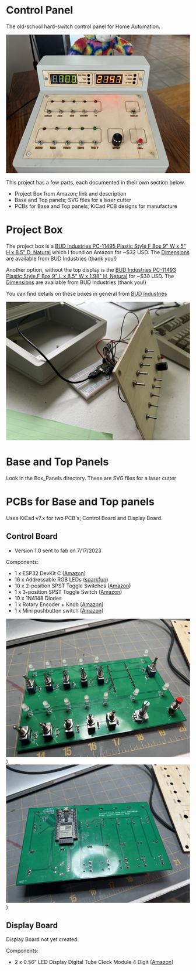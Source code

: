 # Control Panel

The old-school hard-switch control panel for Home Automation.

![Breadboard Prototype](images/prototype-1-complete.jpg)

This project has a few parts, each documented in their own section below.

- Project Box from Amazon; link and description
- Base and Top panels; SVG files for a laser cutter
- PCBs for Base and Top panels; KiCad PCB designs for manufacture

# Project Box

The project box is a [BUD Industries PC-11495 Plastic Style F Box 9" W x 5" H x 8.5" D, Natural](
https://www.amazon.com/gp/product/B005T98PQS/ref=ppx_yo_dt_b_search_asin_title?ie=UTF8&psc=1) which I found on Amazon for ~$32 USD. The [Dimensions](https://www.budind.com/wp-content/uploads/2019/01/hb11495.pdf) are available from BUD Industries (thank you!)

Another option, without the top display is the [BUD Industries PC-11493 Plastic Style F Box 9" L x 8.5" W x 1.98" H, Natural](https://www.amazon.com/gp/product/B005T592P0/ref=ppx_yo_dt_b_search_asin_title?ie=UTF8&psc=1) for ~$30 USD. The [Dimensions](https://www.budind.com/wp-content/uploads/2019/01/hb11493.pdf) are available from BUD Industries (thank you!)

You can find details on these boxes in general from [BUD Industries](https://www.budind.com/series/general-use-boxes/plasticase-style-f-plastic-cases-2/#group=series-products&external_dimensions_group=0&internal_dimensions=0)

![Breadboard Prototype](images/prototype-1-breadboard.jpg)

# Base and Top Panels

Look in the Box_Panels directory. These are SVG files for a laser cutter

# PCBs for Base and Top panels

Uses KiCad v7.x for two PCB's; Control Board and Display Board.

Control Board
---

- Version 1.0 sent to fab on 7/17/2023

Components:

-  1 x ESP32 DevKit C ([Amazon](https://www.amazon.com/AITRIP-ESP32-DevKitC-Development-ESP32-WROOM-32D-Compatible/dp/B08HMJ1X6W/ref=sr_1_1_sspa?crid=38RBRSP8DY486&keywords=esp32+devkitc&qid=1689705861&sprefix=esp32+devkit+%2Caps%2C108&sr=8-1-spons&sp_csd=d2lkZ2V0TmFtZT1zcF9hdGY&psc=1))
- 16 x Addressable RGB LEDs ([sparkfun](https://www.sparkfun.com/products/12986))
- 10 x 2-position SPST Toggle Switches ([Amazon](https://www.amazon.com/MTS-101-Position-Miniature-Toggle-Switch/dp/B0799LBFNY/ref=sr_1_1_sspa?crid=Q083CMZJXX9C&keywords=mini+toggle+switch&qid=1689705831&sprefix=mini+toggle+switch%2Caps%2C114&sr=8-1-spons&sp_csd=d2lkZ2V0TmFtZT1zcF9hdGY&psc=1))
-  1 x 3-position SPST Toggle Switch ([Amazon](https://www.amazon.com/Twidec-Momentary-Miniature-Waterproof-MTS-123-MZ/dp/B07VHCB1Q4/ref=sr_1_4?crid=1ODFBUY13M4Y&keywords=3+position+mini+toggle+switch&qid=1689705803&sprefix=3+position+mini+toggle+switch%2Caps%2C120&sr=8-4))
- 10 x 1N4148 Diodes
-  1 x Rotary Encoder + Knob ([Amazon](https://www.amazon.com/gp/product/B07DM2YMT4/ref=ppx_yo_dt_b_search_asin_title?ie=UTF8&psc=1))
-  1 x Mini pushbutton switch ([Amazon](https://www.amazon.com/Momentary-Spring-Return-Self-Return-Pushbutton-Switches/dp/B09DJY5Y5L/ref=sr_1_3?keywords=mini+pushbutton+switch&qid=1689705893&sprefix=mini+pushbutton+s%2Caps%2C102&sr=8-3))

![Control Board PCB Front](images/control-board-pcb-front-v1.0.jpg))
![Control Board PCB Back](images/control-board-pcb-back-v1.0.jpg))



Display Board
---
Display Board not yet created.

Components:

-  2 x 0.56" LED Display Digital Tube Clock Module 4 Digit ([Amazon](https://www.amazon.com/gp/product/B0BB72R6RW/ref=ppx_yo_dt_b_asin_title_o03_s00?ie=UTF8&psc=1))
